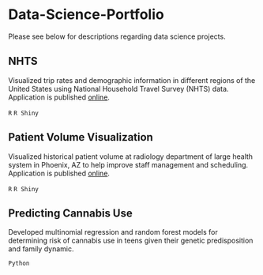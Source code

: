 # Data-Science-Portfolio

Please see below for descriptions regarding data science projects. 

## NHTS
Visualized trip rates and demographic information in different regions of the United States using National Household Travel Survey (NHTS) data. Application is published [online](https://nap424.shinyapps.io/nhts/).

`R` `R Shiny`

## Patient Volume Visualization
Visualized historical patient volume at radiology department of large health system in Phoenix, AZ to help improve staff management and scheduling. Application is published [online](https://nap424.shinyapps.io/patient_volume_visualization/).

`R` `R Shiny`

## Predicting Cannabis Use
Developed multinomial regression and random forest models for determining risk of cannabis use in teens given their genetic predisposition and family dynamic.

`Python`

